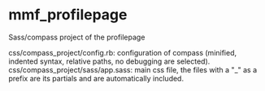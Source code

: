# mmf_profilepage
Sass/compass project of the profilepage

css/compass_project/config.rb: configuration of compass (minified, indented syntax, relative paths, no debugging are selected).
css/compass_project/sass/app.sass: main css file, the files with a "_" as a prefix are its partials and are automatically included.

